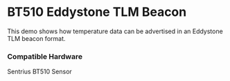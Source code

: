 # BT510 Eddystone TLM Beacon
This demo shows how temperature data can be advertised in an Eddystone TLM beacon format.

### Compatible Hardware
Sentrius BT510 Sensor